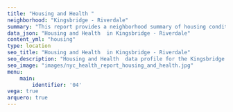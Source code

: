 ```yaml
---
title: "Housing and Health "
neighborhood: "Kingsbridge - Riverdale"
summary: "This report provides a neighborhood summary of housing conditions and related health outcomes. It also describes population characteristics that can increase vulnerability to housing hazards."
data_json: "Housing and Health  in Kingsbridge - Riverdale"
content_yml: "housing"
type: location
seo_title: "Housing and Health  in Kingsbridge - Riverdale"
seo_description: "Housing and Health  data profile for the Kingsbridge - Riverdale neighborhood of NYC."
seo_image: "images/nyc_health_report_housing_and_health.jpg"
menu:
    main:
        identifier: '04'
vega: true
arquero: true
---
```

